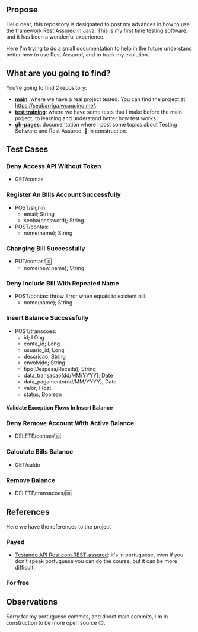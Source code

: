 ## Propose

Hello dear, this repository is designated to post my advances in how to use the framework Rest Assured in Java. This is my first time testing software, and it has been a wonderful experience.

Here I'm trying to do a small documentation to help in the future understand better how to use Rest Assured, and to track my evolution.

## What are you going to find?

You're going to find 2 repository: 

- [**main**](https://github.com/fernandes-natanael/learning-rest-assured): where we have a real project tested. You can find the project at <https://seubarriga.wcaquino.me/>. 
- [**test training**](https://github.com/fernandes-natanael/learning-rest-assured/tree/testes-aprendizagem): where we have some tests that I make before the main project, to learning and understand better how test works.
- [**gh-pages**](): documentation where I post some topics about Testing Software and Rest Assured. 🚩 in construction.

## Test Cases

### Deny Access API Without Token

- GET/contas

### Register An BIlls Account  Successfully

- POST/signin:
  - email; String
  - senha(password); String
- POST/contas:
  - nome(name); String

### Changing Bill Successfully


- PUT/contas/:id:
  - nome(new name); String

### Deny Include Bill With Repeated Name

- POST/contas: throw Error when equals to existent bill.
    - nome(name); String

### Insert Balance Successfully

- POST/transcoes:
  - id; LOng
  - conta_id; Long
  - usuario_id; Long
  - descricao; String
  - envolvido; String
  - tipo(Despesa/Receita); String
  - data_transacao(dd/MM/YYYY); Date
  - data_pagamento(dd/MM/YYYY); Date
  - valor; Float
  - status; Boolean

#### Validate Exception Flows In Insert Balance

### Deny Remove Account With Active Balance

- DELETE/contas/:id:

### Calculate Bills Balance

- GET/saldo

### Remove Balance

- DELETE/transacoes/:id:

## References

Here we have the references to the project 

### Payed

- [Testando API Rest com REST-assured](https://www.udemy.com/course/testando-api-rest-com-rest-assured/): it's in portuguese, even if you don't speak portuguese you can do the course, but it can be more difficult.

### For free

## Observations

Sorry for my portuguese commits, and direct main commits, I'm in construction to be more open source 😊.
